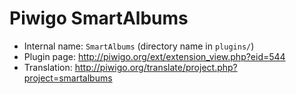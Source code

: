# Piwigo SmartAlbums

* Internal name: `SmartAlbums` (directory name in `plugins/`)
* Plugin page: http://piwigo.org/ext/extension_view.php?eid=544
* Translation: http://piwigo.org/translate/project.php?project=smartalbums
